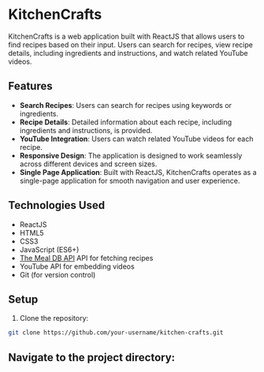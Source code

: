 # KitchenCrafts

KitchenCrafts is a web application built with ReactJS that allows users to find recipes based on their input. Users can search for recipes, view recipe details, including ingredients and instructions, and watch related YouTube videos.

## Features

- **Search Recipes**: Users can search for recipes using keywords or ingredients.
- **Recipe Details**: Detailed information about each recipe, including ingredients and instructions, is provided.
- **YouTube Integration**: Users can watch related YouTube videos for each recipe.
- **Responsive Design**: The application is designed to work seamlessly across different devices and screen sizes.
- **Single Page Application**: Built with ReactJS, KitchenCrafts operates as a single-page application for smooth navigation and user experience.

## Technologies Used

- ReactJS
- HTML5
- CSS3
- JavaScript (ES6+)
- [The Meal DB API](https://www.themealdb.com/api.php) API for fetching recipes
- YouTube API for embedding videos
- Git (for version control)

## Setup

1. Clone the repository:

```bash
git clone https://github.com/your-username/kitchen-crafts.git

```

## Navigate to the project directory:


